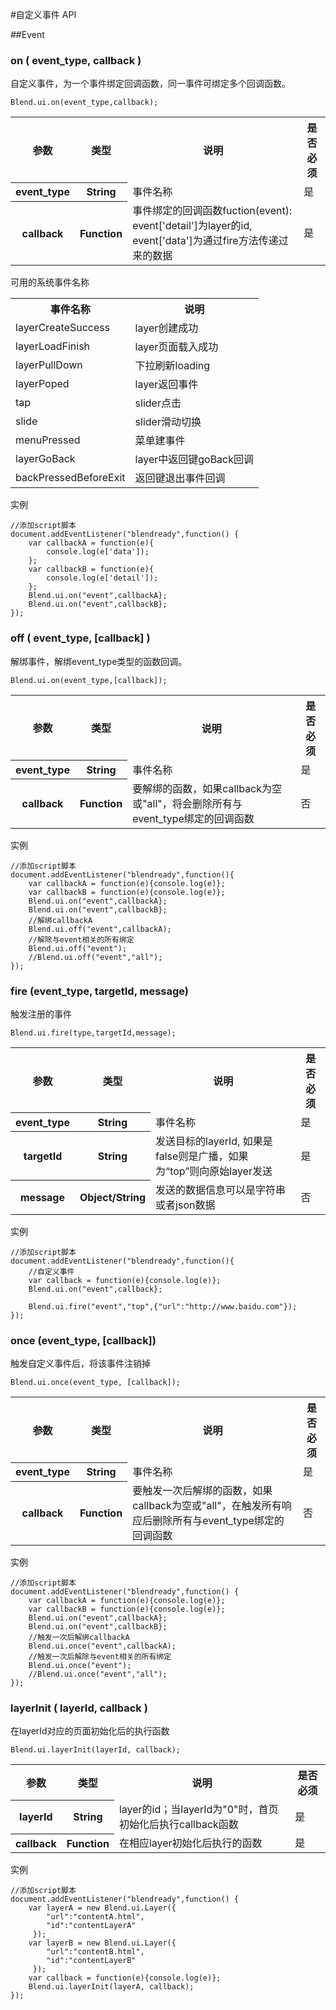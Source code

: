 #自定义事件 API

##Event
<h3 class="event" platform="ios android web">on ( event_type, callback ) </h3>
自定义事件，为一个事件绑定回调函数，同一事件可绑定多个回调函数。

<pre><code>Blend.ui.on(event_type,callback);</code></pre>

<table>
    <tbody>
        <tr>
        	<th>参数</th>
            <th>类型</th>
            <th>说明</th>
            <th>是否必须</th>
        </tr>
        <tr>
          <th>event_type</th>
          <th>String</th>
          <td>事件名称</td>
          <td>是</td>
        </tr>
        <tr>
          <th>callback</th>
          <th>Function</th>
          <td>事件绑定的回调函数fuction(event): event['detail']为layer的id, event['data']为通过fire方法传递过来的数据</td>
          <td>是</td>
        </tr>
   <tbody>
</table>

可用的系统事件名称

<table>
    <tbody>
        <tr>
        	<th>事件名称</th>
            <th>说明</th>
        </tr>
        <tr>
          <td>layerCreateSuccess</td>
          <td>layer创建成功</td>
        </tr>
        <tr>
          <td>layerLoadFinish</td>
          <td>layer页面载入成功</td>
        </tr>
        <tr>
          <td>layerPullDown</td>
          <td>下拉刷新loading</td>
        </tr>
        <tr>
          <td>layerPoped</td>
          <td>layer返回事件</td>
        </tr>
        <tr>
          <td>tap</td>
          <td>slider点击</td>
        </tr>
        <tr>
          <td>slide</td>
          <td>slider滑动切换</td>
        </tr>
        <tr>
          <td>menuPressed</td>
          <td>菜单建事件</td>
        </tr>
        <tr>
          <td>layerGoBack</td>
          <td>layer中返回键goBack回调</td>
        </tr>
        <tr>
          <td>backPressedBeforeExit</td>
          <td>返回键退出事件回调</td>
        </tr>
	<tbody>
</table>


实例
<pre><code>//添加script脚本
document.addEventListener("blendready",function() {
    var callbackA = function(e){
		console.log(e['data']);
    };
    var callbackB = function(e){
		console.log(e['detail']);
    };
	Blend.ui.on("event",callbackA};
	Blend.ui.on("event",callbackB};
});
</code></pre>

<h3 class="event" platform="ios android web">off ( event_type, [callback] )</h3>
解绑事件，解绑event_type类型的函数回调。

<pre><code>Blend.ui.on(event_type,[callback]);</code></pre>

<table>
    <tbody>
        <tr>
        	<th>参数</th>
            <th>类型</th>
            <th>说明</th>
            <th>是否必须</th>
        </tr>
        <tr>
          <th>event_type</th>
          <th>String</th>
          <td>事件名称</td>
          <td>是</td>
        </tr>
        <tr>
          <th>callback</th>
          <th>Function</th>
          <td>要解绑的函数，如果callback为空或"all"，将会删除所有与event_type绑定的回调函数</td>
          <td>否</td>
        </tr>
   <tbody>
</table>

实例
<pre><code>//添加script脚本
document.addEventListener("blendready",function(){
    var callbackA = function(e){console.log(e)};
    var callbackB = function(e){console.log(e)};
	Blend.ui.on("event",callbackA};
	Blend.ui.on("event",callbackB};
	//解绑callbackA
	Blend.ui.off("event",callbackA);
	//解除与event相关的所有绑定
	Blend.ui.off("event");
	//Blend.ui.off("event","all");
});
</code></pre>

<h3 class="event" platform="ios android web">fire (event_type, targetId, message) </h3>
触发注册的事件
<pre><code>Blend.ui.fire(type,targetId,message);</code></pre>

<table>
    <tbody>
        <tr>
        	<th>参数</th>
            <th>类型</th>
            <th>说明</th>
            <th>是否必须</th>
        </tr>
        <tr>
          <th>event_type</th>
          <th>String</th>
          <td>事件名称</td>
          <td>是</td>
        </tr>
        <tr>
          <th>targetId</th>
          <th>String</th>
          <td>发送目标的layerId, 如果是false则是广播，如果为“top”则向原始layer发送</td>
          <td>是</td>
        </tr>
        <tr>
          <th>message</th>
          <th>Object/String</th>
          <td>发送的数据信息可以是字符串或者json数据</td>
          <td>否</td>
        </tr>
   <tbody>
</table>

实例
<pre><code>//添加script脚本
document.addEventListener("blendready",function(){
    //自定义事件
    var callback = function(e){console.log(e)};
	Blend.ui.on("event",callback};

	Blend.ui.fire("event","top",{"url":"http://www.baidu.com"});
});
</code></pre>


<h3 class="event platform="ios android web">once (event_type, [callback]) </h3>
触发自定义事件后，将该事件注销掉
<pre><code>Blend.ui.once(event_type, [callback]);</code></pre>

<table>
    <tbody>
        <tr>
        	<th>参数</th>
            <th>类型</th>
            <th>说明</th>
            <th>是否必须</th>
        </tr>
        <tr>
          <th>event_type</th>
          <th>String</th>
          <td>事件名称</td>
          <td>是</td>
        </tr>
        <tr>
          <th>callback</th>
          <th>Function</th>
          <td>要触发一次后解绑的函数，如果callback为空或"all"，在触发所有响应后删除所有与event_type绑定的回调函数</td>
          <td>否</td>
        </tr>
   <tbody>
</table>

实例
<pre><code>//添加script脚本
document.addEventListener("blendready",function() {
    var callbackA = function(e){console.log(e)};
    var callbackB = function(e){console.log(e)};
	Blend.ui.on("event",callbackA};
	Blend.ui.on("event",callbackB};
	//触发一次后解绑callbackA
	Blend.ui.once("event",callbackA);
	//触发一次后解除与event相关的所有绑定
	Blend.ui.once("event");
	//Blend.ui.once("event","all");
});
</code></pre>

<h3 class="event" platform="ios android web">layerInit ( layerId, callback )</h3>
在layerId对应的页面初始化后的执行函数
<pre><code>Blend.ui.layerInit(layerId, callback);</code></pre>

<table>
    <tbody>
        <tr>
        	<th>参数</th>
            <th>类型</th>
            <th>说明</th>
            <th>是否必须</th>
        </tr>
        <tr>
          <th>layerId</th>
          <th>String</th>
          <td>layer的id；当layerId为"0"时，首页初始化后执行callback函数</td>
          <td>是</td>
        </tr>
        <tr>
          <th>callback</th>
          <th>Function</th>
          <td>在相应layer初始化后执行的函数</td>
          <td>是</td>
        </tr>
   <tbody>
</table>

实例
<pre><code>//添加script脚本
document.addEventListener("blendready",function() {
    var layerA = new Blend.ui.Layer({
    	"url":"contentA.html",
    	"id":"contentLayerA"
	 });
	var layerB = new Blend.ui.Layer({
    	"url":"contentB.html",
    	"id":"contentLayerB"
	 });
    var callback = function(e){console.log(e)};
    Blend.ui.layerInit(layerA, callback);
});
</code></pre>
